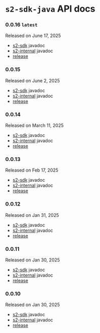 # `s2-sdk-java` API docs

### 0.0.16 `latest`

Released on June 17, 2025

- [s2-sdk](https://s2-streamstore.github.io/s2-sdk-java/javadocs/s2-sdk/0.0.16/) javadoc
- [s2-internal](https://s2-streamstore.github.io/s2-sdk-java/javadocs/s2-internal/0.0.16/s2/v1alpha/package-summary.html)
  javadoc
- [release](https://github.com/s2-streamstore/s2-sdk-java/releases/tag/v0.0.16)

### 0.0.15

Released on June 2, 2025

- [s2-sdk](https://s2-streamstore.github.io/s2-sdk-java/javadocs/s2-sdk/0.0.15/) javadoc
- [s2-internal](https://s2-streamstore.github.io/s2-sdk-java/javadocs/s2-internal/0.0.15/s2/v1alpha/package-summary.html)
  javadoc
- [release](https://github.com/s2-streamstore/s2-sdk-java/releases/tag/v0.0.15)

### 0.0.14

Released on March 11, 2025

- [s2-sdk](https://s2-streamstore.github.io/s2-sdk-java/javadocs/s2-sdk/0.0.14/) javadoc
- [s2-internal](https://s2-streamstore.github.io/s2-sdk-java/javadocs/s2-internal/0.0.14/s2/v1alpha/package-summary.html)
  javadoc
- [release](https://github.com/s2-streamstore/s2-sdk-java/releases/tag/v0.0.14)

### 0.0.13

Released on Feb 17, 2025

- [s2-sdk](https://s2-streamstore.github.io/s2-sdk-java/javadocs/s2-sdk/0.0.13/) javadoc
- [s2-internal](https://s2-streamstore.github.io/s2-sdk-java/javadocs/s2-internal/0.0.13/s2/v1alpha/package-summary.html)
  javadoc
- [release](https://github.com/s2-streamstore/s2-sdk-java/releases/tag/v0.0.13)

### 0.0.12

Released on Jan 31, 2025

- [s2-sdk](https://s2-streamstore.github.io/s2-sdk-java/javadocs/s2-sdk/0.0.12/) javadoc
- [s2-internal](https://s2-streamstore.github.io/s2-sdk-java/javadocs/s2-internal/0.0.12/s2/v1alpha/package-summary.html)
  javadoc
- [release](https://github.com/s2-streamstore/s2-sdk-java/releases/tag/v0.0.12)

### 0.0.11

Released on Jan 30, 2025

- [s2-sdk](https://s2-streamstore.github.io/s2-sdk-java/javadocs/s2-sdk/0.0.11/) javadoc
- [s2-internal](https://s2-streamstore.github.io/s2-sdk-java/javadocs/s2-internal/0.0.11/s2/v1alpha/package-summary.html)
  javadoc
- [release](https://github.com/s2-streamstore/s2-sdk-java/releases/tag/v0.0.11)

### 0.0.10

Released on Jan 30, 2025

- [s2-sdk](https://s2-streamstore.github.io/s2-sdk-java/javadocs/s2-sdk/0.0.10/) javadoc
- [s2-internal](https://s2-streamstore.github.io/s2-sdk-java/javadocs/s2-internal/0.0.10/s2/v1alpha/package-summary.html)
  javadoc
- [release](https://github.com/s2-streamstore/s2-sdk-java/releases/tag/v0.0.10)
